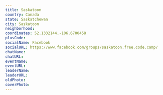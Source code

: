 ```yaml
---
title: Saskatoon
country: Canada
state: Saskatchewan
city: Saskatoon
neighborhood: 
coordinates: 52.1332144,-106.6700458
plusCode:
socialName: Facebook
socialURL: https://www.facebook.com/groups/saskatoon.free.code.camp/
chatName:
chatURL:
eventName:
eventURL:
leaderName:
leaderURL:
oldPhoto: 
coverPhoto:
---
```

